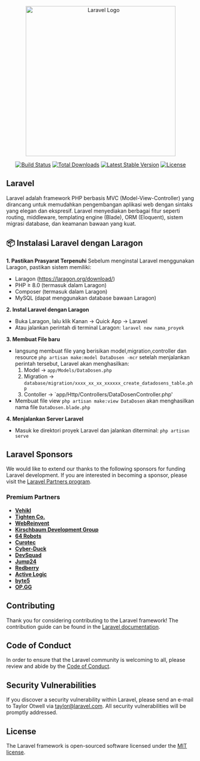 <p align="center"><a href="https://laravel.com" target="_blank"><img src="https://raw.githubusercontent.com/laravel/art/master/logo-lockup/5%20SVG/2%20CMYK/1%20Full%20Color/laravel-logolockup-cmyk-red.svg" width="400" alt="Laravel Logo"></a></p>

<p align="center">
<a href="https://github.com/laravel/framework/actions"><img src="https://github.com/laravel/framework/workflows/tests/badge.svg" alt="Build Status"></a>
<a href="https://packagist.org/packages/laravel/framework"><img src="https://img.shields.io/packagist/dt/laravel/framework" alt="Total Downloads"></a>
<a href="https://packagist.org/packages/laravel/framework"><img src="https://img.shields.io/packagist/v/laravel/framework" alt="Latest Stable Version"></a>
<a href="https://packagist.org/packages/laravel/framework"><img src="https://img.shields.io/packagist/l/laravel/framework" alt="License"></a>
</p>

## Laravel

Laravel adalah framework PHP berbasis MVC (Model-View-Controller) yang dirancang untuk memudahkan pengembangan aplikasi web dengan sintaks yang elegan dan ekspresif. Laravel menyediakan berbagai fitur seperti routing, middleware, templating engine (Blade), ORM (Eloquent), sistem migrasi database, dan keamanan bawaan yang kuat.


## 📦 Instalasi Laravel dengan Laragon
**1. Pastikan Prasyarat Terpenuhi**
Sebelum menginstal Laravel menggunakan Laragon, pastikan sistem memiliki:
- Laragon (https://laragon.org/download/)
- PHP ≥ 8.0 (termasuk dalam Laragon)
- Composer (termasuk dalam Laragon)
- MySQL (dapat menggunakan database bawaan Laragon)
  
**2. Instal Laravel dengan Laragon**
- Buka Laragon, lalu klik Kanan → Quick App → Laravel
- Atau jalankan perintah di terminal Laragon:
  `laravel new nama_proyek`
  
**3. Membuat File baru**
- langsung membuat file yang berisikan model,migration,controller dan resource
  `php artisan make:model DataDosen -mcr`
  setelah menjalankan perintah tersebut, Laravel akan menghasilkan:
  1. Model → `app/Models/DataDosen.php`
  2. Migration → `database/migration/xxxx_xx_xx_xxxxxx_create_datadosens_table.php`
  3. Contoller → `app/Http/Controllers/DataDosenController.php'
- Membuat file view
  `php artisan make:view DataDosen`
  akan menghasilkan nama file `DataDosen.blade.php`
  
**4. Menjalankan Server Laravel**
- Masuk ke direktori proyek Laravel dan jalankan diterminal:
  `php artisan serve`
## Laravel Sponsors

We would like to extend our thanks to the following sponsors for funding Laravel development. If you are interested in becoming a sponsor, please visit the [Laravel Partners program](https://partners.laravel.com).

### Premium Partners

- **[Vehikl](https://vehikl.com/)**
- **[Tighten Co.](https://tighten.co)**
- **[WebReinvent](https://webreinvent.com/)**
- **[Kirschbaum Development Group](https://kirschbaumdevelopment.com)**
- **[64 Robots](https://64robots.com)**
- **[Curotec](https://www.curotec.com/services/technologies/laravel/)**
- **[Cyber-Duck](https://cyber-duck.co.uk)**
- **[DevSquad](https://devsquad.com/hire-laravel-developers)**
- **[Jump24](https://jump24.co.uk)**
- **[Redberry](https://redberry.international/laravel/)**
- **[Active Logic](https://activelogic.com)**
- **[byte5](https://byte5.de)**
- **[OP.GG](https://op.gg)**

## Contributing

Thank you for considering contributing to the Laravel framework! The contribution guide can be found in the [Laravel documentation](https://laravel.com/docs/contributions).

## Code of Conduct

In order to ensure that the Laravel community is welcoming to all, please review and abide by the [Code of Conduct](https://laravel.com/docs/contributions#code-of-conduct).

## Security Vulnerabilities

If you discover a security vulnerability within Laravel, please send an e-mail to Taylor Otwell via [taylor@laravel.com](mailto:taylor@laravel.com). All security vulnerabilities will be promptly addressed.

## License

The Laravel framework is open-sourced software licensed under the [MIT license](https://opensource.org/licenses/MIT).
